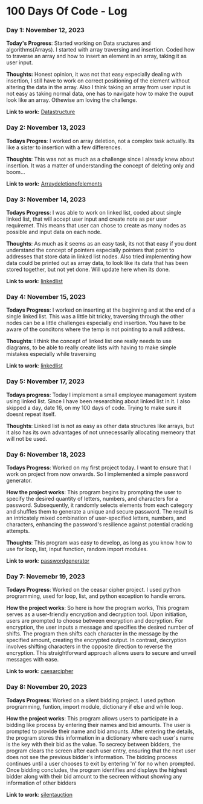 # 100 Days Of Code - Log

### Day 1: November 12, 2023

**Today's Progress**: Started working on Data sructures and algorithms(Arrays). I started with array traversing and insertion. Coded how to traverse an array and how to insert an element in an array, taking it as user input.

**Thoughts:** Honest opinion, it was not that easy especially dealing with insertion, I still have to work on correct positioning of the element without altering the data in the array. Also I think taking an array from user input is not easy as taking normal data, one has to navigate how to make the ouput look like an array. Othewise am loving the challenge.

**Link to work:** [Datastructure](https://github.com/DianaWangui/my-project_practice/tree/main/Data-Structures-Algorithms/Task-files-Codes)


### Day 2: November 13, 2023
**Todays Progres**: I worked on array deletion, not a complex task actually. Its like a sister to insertion with a few differences.

**Thoughts**: This was not as much as a challenge since I already knew about insertion. It was a matter of understanding the concept of deleting only and boom...

**Link to work:** [Arraydeletionofelements](https://github.com/DianaWangui/my-project_practice/blob/main/Data-Structures-Algorithms/Task-files-Codes/2-array_deletion.c)

### Day 3: November 14, 2023

**Todays Progress**: I was able to work on linked list, coded about single linked list, that will accept user input and create note as per user requiremet. This means that user can chose to create as many nodes as possible and input data on each node.

**Thoughts**: As much as it seems as an easy task, its not that easy if you dont understand the concept of pointers especially pointers that point to addresses that store data in linked list nodes.
Also tried implementing how data could be printed out as array data, to look like its data that has been stored together, but not yet done. Will update here when its done.

**Link to work**: [linkedlist](https://github.com/DianaWangui/my-project_practice/tree/main/Data-Structures-Algorithms/Task-files-Codes/linked-list)

### Day 4: November 15, 2023

**Todays Progress**: I worked on inserting at the beginning and at the end of a single linked list. This was a little bit tricky, traversing through the other nodes can be a little challenges especially end insertion.
You have to be aware of the conditons where the temp is not pointing to a null address.

**Thoughts**: I think the concept of linked list one really needs to use diagrams, to be able to really create lists with having to make simple mistakes especially while traversing

**Link to work**: [linkedlist](https://github.com/DianaWangui/my-project_practice/tree/main/Data-Structures-Algorithms/Task-files-Codes/linked-list)

### Day 5: November 17, 2023

**Todays progress**: Today I implement a small employee management system using linked list. Since I have been researching about linked list in it. I also skipped a day, date 16, on my 100 days of code. Trying to make sure it doesnt repeat itself.

**Thoughts**: Linked list is not as easy as other data structures like arrays, but it also has its own advantages of not unnecessarily allocating memeory that will not be used.


### Day 6: November 18, 2023

**Todays Progress**: Worked on my first project today. I want to ensure that I work on project from now onwards. So I implemented a simple password generator.

**How the project works**: This program begins by prompting the user to specify the desired quantity of letters, numbers, and characters for a password. 
Subsequently, it randomly selects elements from each category and shuffles them to generate a unique and secure password. 
The result is an intricately mixed combination of user-specified letters, numbers, and characters, enhancing the password's resilience against potential cracking attempts.

**Thoughts**: This program was easy to develop, as long as you know how to use for loop, list, input function, random import modules.

**Link to work**: [passwordgenerator](https://github.com/DianaWangui/my-python_projects/blob/main/password_generator.py)


### Day 7: Novemebr 19, 2023

**Todays Progress**: Worked on the ceasar cipher project. I used python programming, used for loop, list, and python exception to handle errors.

**How the project works**: So here is how the program works, This program serves as a user-friendly encryption and decryption tool. 
Upon initiation, users are prompted to choose between encryption and decryption. For encryption, the user inputs a message and specifies the desired number of shifts.
The program then shifts each character in the message by the specified amount, creating the encrypted output. 
In contrast, decryption involves shifting characters in the opposite direction to reverse the encryption. This straightforward approach allows users to secure and unveil messages with ease.

**Link to work**: [caesarcipher](https://github.com/DianaWangui/my-python_projects/blob/main/caesar_cipher1.py)

### Day 8: November 20, 2023

**Todays Progress**: Worked on a silent bidding project. I used python programming, funtion, import module, dictionary if else and while loop.

**How the project works**: 
This program allows users to participate in a bidding like process by entering their names and bid amounts. The user is prompted to provide their name and bid amounts.
 After entering the details, the program stores this information in a dictionary where each user's name is the key with their bid as the value.
To secrecy between bidders, the program clears the screen after each user entry, ensuring that the next user does not see the previous bidder's information. The bidding process continues until a user chooses to exit by entering 'n' for no when prompted. 
Once bidding concludes, the program identifies and displays the highest bidder along with their bid amount to the secreen without showing any information of other bidders

**Link to work**: [silentauction](https://github.com/DianaWangui/my-python_projects/blob/main/silent_auction_project.py)
